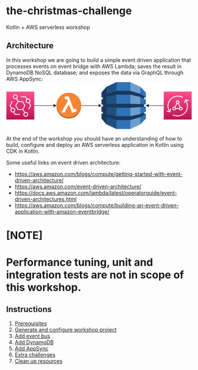 # the-christmas-challenge
Kotlin + AWS serverless workshop

## Architecture

In this workshop we are going to build a simple event driven application that processes events on event bridge with AWS Lambda; saves the result in DynamoDB NoSQL database; and exposes the data via GraphQL through AWS AppSync:
![event-app](instructions/images/EventApp.png)

At the end of the workshop you should have an understanding of how to build, configure and deploy an AWS serverless application in Kotlin using CDK in Kotlin.

Some useful links on event driven architecture:
* https://aws.amazon.com/blogs/compute/getting-started-with-event-driven-architecture/
* https://aws.amazon.com/event-driven-architecture/
* https://docs.aws.amazon.com/lambda/latest/operatorguide/event-driven-architectures.html
* https://aws.amazon.com/blogs/compute/building-an-event-driven-application-with-amazon-eventbridge/

[NOTE]
====
Performance tuning, unit and integration tests are not in scope of this workshop.
====

## Instructions

1. [Prerequisites](instructions/1-prerequisites.adoc)
2. [Generate and configure workshop project](instructions/2-generate-workshop-project.adoc)
3. [Add event bus](instructions/3-add-event-bus.adoc)
4. [Add DynamoDB](instructions/4-add-dynamoDB.adoc)
5. [Add AppSync](instructions/5-add-app-sync.adoc)
6. [Extra challenges](instructions/6-extra-challenges.adoc)
7. [Clean up resources](instructions/7-clean-up.adoc)
